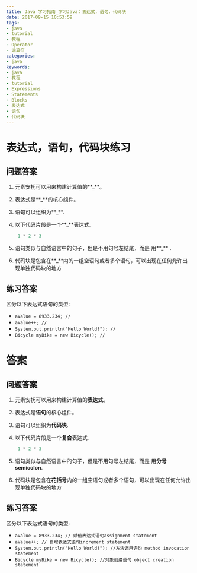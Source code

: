 ```yaml
---
title: Java 学习指南_学习Java：表达式，语句，代码块
date: 2017-09-15 10:53:59
tags: 
- java
- tutorial
- 教程
- Operator
- 运算符
categories:
- java	
keywords:
- java
- 教程
- tutorial
- Expressions
- Statements
- Blocks
- 表达式
- 语句
- 代码块
---
```


# 表达式，语句，代码块练习

## 问题答案

1. 元素安抚可以用来构建计算值的**_**。

2. 表达式是**_**的核心组件。

3. 语句可以组织为**_**.

4. 以下代码片段是一个**_**表达式.

   ```java
    1 * 2 * 3
   ```

5. 语句类似与自然语言中的句子，但是不用句号左结尾，而是 用**_** .

6. 代码块是包含在**_**内的一组空语句或者多个语句，可以出现在任何允许出现单独代码块的地方

## 练习答案

区分以下表达式语句的类型:

- `aValue = 8933.234; // `
- `aValue++; // `
- `System.out.println("Hello World!"); //`
- `Bicycle myBike = new Bicycle(); //`

# 答案

<!--more-->

## 问题答案

1. 元素安抚可以用来构建计算值的**表达式**。

2. 表达式是**语句**的核心组件。

3. 语句可以组织为**代码块**.

4. 以下代码片段是一个**复合**表达式.

   ```java
    1 * 2 * 3
   ```

5. 语句类似与自然语言中的句子，但是不用句号左结尾，而是 用**分号** **semicolon**.

6. 代码块是包含在**花括号**内的一组空语句或者多个语句，可以出现在任何允许出现单独代码块的地方

## 练习答案

区分以下表达式语句的类型:

- `aValue = 8933.234; // 赋值表达式语句assignment statement`
- `aValue++; // 自增表达式语句increment statement`
- `System.out.println("Hello World!"); //方法调用语句 method invocation statement`
- `Bicycle myBike = new Bicycle(); //对象创建语句 object creation statement`